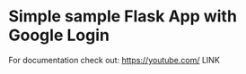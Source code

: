 # Simple sample Flask App with Google Login

For documentation check out:
https://youtube.com/ LINK
